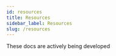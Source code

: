 ```yaml
---
id: resources
title: Resources
sidebar_label: Resources
slug: /resources
---
```


These docs are actively being developed
